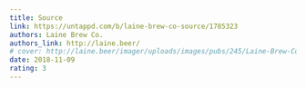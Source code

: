 ```yaml
---
title: Source
link: https://untappd.com/b/laine-brew-co-source/1785323
authors: Laine Brew Co.
authors_link: http://laine.beer/
# cover: http://laine.beer/imager/uploads/images/pubs/245/Laine-Brew-Co-7_329df4584a8ebb525f37453b5cfb4697.jpg
date: 2018-11-09
rating: 3
---
```

